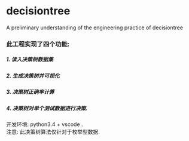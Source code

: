 # decisiontree
A preliminary understanding of the engineering practice of decisiontree
### 此工程实现了四个功能:
##### 1. 读入决策树数据集
##### 2. 生成决策树并可视化
##### 3. 决策树正确率计算
##### 4. 决策树对单个测试数据进行决策.
开发环境: python3.4 + vscode . <br>
注意: 此决策树算法仅针对于枚举型数据.
